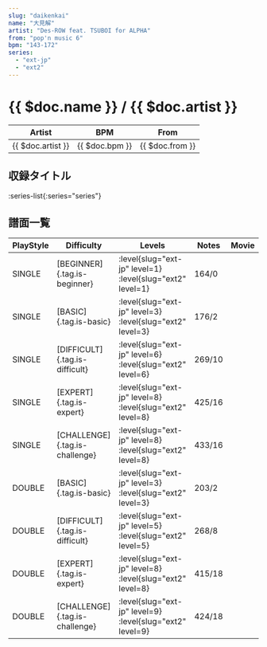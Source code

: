 ```yaml
---
slug: "daikenkai"
name: "大見解"
artist: "Des-ROW feat. TSUBOI for ALPHA"
from: "pop'n music 6"
bpm: "143-172"
series:
  - "ext-jp"
  - "ext2"
---
```


# {{ $doc.name }} / {{ $doc.artist }}

|Artist|BPM|From|
|------|---|----|
|{{ $doc.artist }}|{{ $doc.bpm }}|{{ $doc.from }}|

## 収録タイトル

:series-list{:series="series"}

## 譜面一覧

|PlayStyle|Difficulty|Levels|Notes|Movie|
|---------|----------|------|-----|-----|
|SINGLE|[BEGINNER]{.tag.is-beginner}|:level{slug="ext-jp" level=1} :level{slug="ext2" level=1}|164/0||
|SINGLE|[BASIC]{.tag.is-basic}|:level{slug="ext-jp" level=3} :level{slug="ext2" level=3}|176/2||
|SINGLE|[DIFFICULT]{.tag.is-difficult}|:level{slug="ext-jp" level=6} :level{slug="ext2" level=6}|269/10||
|SINGLE|[EXPERT]{.tag.is-expert}|:level{slug="ext-jp" level=8} :level{slug="ext2" level=8}|425/16||
|SINGLE|[CHALLENGE]{.tag.is-challenge}|:level{slug="ext-jp" level=8} :level{slug="ext2" level=8}|433/16||
|DOUBLE|[BASIC]{.tag.is-basic}|:level{slug="ext-jp" level=3} :level{slug="ext2" level=3}|203/2||
|DOUBLE|[DIFFICULT]{.tag.is-difficult}|:level{slug="ext-jp" level=5} :level{slug="ext2" level=5}|268/8||
|DOUBLE|[EXPERT]{.tag.is-expert}|:level{slug="ext-jp" level=8} :level{slug="ext2" level=8}|415/18||
|DOUBLE|[CHALLENGE]{.tag.is-challenge}|:level{slug="ext-jp" level=9} :level{slug="ext2" level=9}|424/18||
